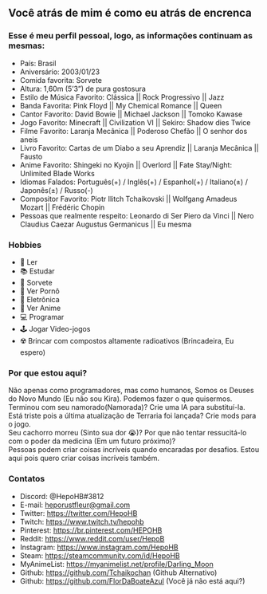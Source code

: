 ## Você atrás de mim é como eu atrás de encrenca

### Esse é meu perfil pessoal, logo, as informações continuam as mesmas:

  - País: Brasil
  - Aniversário: 2003/01/23
  - Comida favorita: Sorvete
  - Altura: 1,60m (5’3”) de pura gostosura
  - Estilo de Música Favorito: Clássica || Rock Progressivo || Jazz
  - Banda Favorita: Pink Floyd || My Chemical Romance || Queen
  - Cantor Favorito: David Bowie || Michael Jackson || Tomoko Kawase
  - Jogo Favorito: Minecraft || Civilization VI || Sekiro: Shadow dies Twice
  - Filme Favorito: Laranja Mecânica || Poderoso Chefão || O senhor dos aneis
  - Livro Favorito: Cartas de um Diabo a seu Aprendiz || Laranja Mecânica || Fausto
  - Anime Favorito: Shingeki no Kyojin || Overlord || Fate Stay/Night: Unlimited Blade Works
  - Idiomas Falados: Português(+) / Inglês(+) / Espanhol(+) / Italiano(±) / Japonês(±) / Russo(-)
  - Compositor Favorito: Piotr Ilitch Tchaikovski || Wolfgang Amadeus Mozart || Frédéric Chopin
  - Pessoas que realmente respeito: Leonardo di Ser Piero da Vinci || Nero Claudius Caezar Augustus Germanicus || Eu mesma

### Hobbies
  - 📖 Ler
  - 📚 Estudar
  - 🍨 Sorvete
  - 💋 Ver Pornô
  - 🤖 Eletrônica
  - 🎎 Ver Anime
  - 💻 Programar
  - 🕹 Jogar Video-jogos
  - ☢️ Brincar com compostos altamente radioativos (Brincadeira, Eu espero)

### Por que estou aqui?
Não apenas como programadores, mas como humanos, Somos os Deuses do Novo Mundo (Eu não sou Kira). Podemos fazer o que quisermos. <br /> 
Terminou com seu namorado(Namorada)? Crie uma IA para substituí-la.<br />
Está triste pois a última atualização de Terraria foi lançada? Crie mods para o jogo.<br />
Seu cachorro morreu (Sinto sua dor 😭)? Por que não tentar ressucitá-lo com o poder da medicina (Em um futuro próximo)?<br />
Pessoas podem criar coisas incríveis quando encaradas por desafios. Estou aqui pois quero criar coisas incríveis também.<br />

### Contatos

- Discord: @HepoHB#3812 
- E-mail: heporustfleur@gmail.com
- Twitter: https://twitter.com/HepoHB
- Twitch: https://www.twitch.tv/hepohb
- Pinterest: https://br.pinterest.com/HEPOHB
- Reddit: https://www.reddit.com/user/HepoB
- Instagram: https://www.instagram.com/HepoHB
- Steam: https://steamcommunity.com/id/HepoHB
- MyAnimeList: https://myanimelist.net/profile/Darling_Moon
- Github: https://github.com/Tchaikochan (Github Alternativo)
- Github: https://github.com/FlorDaBoateAzul (Você já não está aqui?)



<!--
**Tchaikochan/Tchaikochan** is a ✨ _special_ ✨ repository because its `README.md` (this file) appears on your GitHub profile.

Here are some ideas to get you started:

- 🔭 I’m currently working on ...
- 🌱 I’m currently learning ...
- 👯 I’m looking to collaborate on ...
- 🤔 I’m looking for help with ...
- 💬 Ask me about ...
- 📫 How to reach me: ...
- 😄 Pronouns: ...
- ⚡ Fun fact: ...
-->

<!--
**FlorDaBoateAzul/FlorDaBoateAzul** is a ✨ _special_ ✨ repository because its `README.md` (this file) appears on your GitHub profile.

Here are some ideas to get you started:

- 🔭 I’m currently working on ...
- 🌱 I’m currently learning ...
- 👯 I’m looking to collaborate on ...
- 🤔 I’m looking for help with ...
- 💬 Ask me about ...
- 📫 How to reach me: ...
- 😄 Pronouns: ...
- ⚡ Fun fact: ...
-->
